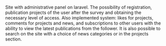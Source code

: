 Site with administrative panel on laravel.
The possibility of registration, publication projects of the user after the survey and obtaining the necessary level of access.
Also implemented system: likes for projects, comments for projects and news, 
and subscriptions to other users with the ability to view the latest publications from the follower.
It is also possible to search on the site with a choice of news categories or in the projects section.
